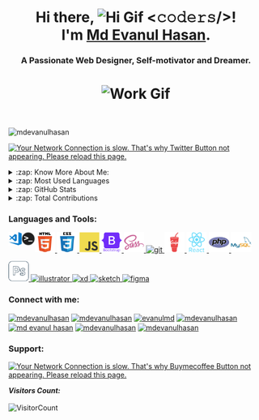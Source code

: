 <h1 align="center">Hi there, <img src="https://raw.githubusercontent.com/mdevanulhasan/mdevanulhasan/main/Hi.gif" alt="Hi Gif" width="30px" /> <𝚌𝚘𝚍𝚎𝚛𝚜/>!<br /> I'm <a href="https://mdevanulhasan.blogspot.com" title="Visit My Personal Blog." target="_blank">Md Evanul Hasan</a>.
</h1>
<h3 align="center">A Passionate Web Designer, Self-motivator and Dreamer.</h3>
<h1 align="center"><img src="https://raw.githubusercontent.com/mdevanulhasan/mdevanulhasan/main/work_work_work.gif" alt="Work Gif" /></h1><br />
<p align="left"> <img src="https://komarev.com/ghpvc/?username=mdevanulhasan&label=Profile%20views&color=0e75b6&style=flat-square" alt="mdevanulhasan" /> </p>

<p align="left"> <a href="https://twitter.com/evanulmd" target="blank"><img src="https://img.shields.io/twitter/follow/evanulmd?logo=twitter&style=for-the-badge" alt="Your Network Connection is slow. That's why Twitter Button not appearing. Please reload this page." /></a> </p>
<details>
<summary>:zap: Know More About Me:</summary><br />
 
- 🔭 I’m currently working on **many web templates.**

- 🌱 I’m currently learning **Bootstrap 5, jQuery plugins, and much more things.**

- 👯 I'm looking to collaborate myself to **go ahead.**

- 🤝 I’m looking for help with **a supportive company.**

- 👨‍💻 All of my projects are available at [https://github.com/mdevanulhasan](https://github.com/mdevanulhasan)

- 📝 I regularly write articles on [https://mdevanulhasan.blogspot.com](https://mdevanulhasan.blogspot.com)

- 💬 Ask me about **creative design concepts.**

- 📫 How to reach me **mdevanulhasan@gmail.com**

- 📄 Know about my experiences [https://mdevanulhasan2.blogspot.com](https://mdevanulhasan2.blogspot.com)

- ⚡ Fun fact **"Thirsty For Knowledge".**
</details>

<details>
<summary>:zap: Most Used Languages</summary><br />
 
<img align="center" alt="Md Evanul Hasan's GitHub Top Languages" src="https://github-readme-stats.vercel.app/api/top-langs/?username=mdevanulhasan&show_icons=true&theme=dark&locale=en" />
</details>

<details>
<summary>:zap: GitHub Stats</summary><br />
 
<img align="center" src="https://github-readme-stats.vercel.app/api?username=mdevanulhasan&show_icons=true&theme=dark&locale=en" alt="mdevanulhasan" />
</details>

<details>
<summary>:zap: Total Contributions</summary><br />
 
<img align="center" src="https://github-readme-streak-stats.herokuapp.com/?user=mdevanulhasan&theme=dark" alt="mdevanulhasan" />
</details>

<h3 align="left">Languages and Tools:</h3>
<p align="left">
<a title="This is my working tools." href="https://mdevanulhasan.blogspot.com" target="_blank"><img align="left" alt="Visual Studio Code" width="26px" src="https://raw.githubusercontent.com/github/explore/80688e429a7d4ef2fca1e82350fe8e3517d3494d/topics/visual-studio-code/visual-studio-code.png" style="max-width:100%;"></a>
<a title="This is my working tools." href="https://mdevanulhasan.blogspot.com" target="_blank"> <img src="https://raw.githubusercontent.com/devicons/devicon/master/icons/html5/html5-original-wordmark.svg" alt="html5" width="40" height="40"/> </a>
<a title="This is my working tools." href="https://mdevanulhasan.blogspot.com" target="_blank"> <img src="https://raw.githubusercontent.com/devicons/devicon/master/icons/css3/css3-original-wordmark.svg" alt="css3" width="40" height="40"/> </a>
<a title="This is my working tools." href="https://mdevanulhasan.blogspot.com" target="_blank"> <img src="https://raw.githubusercontent.com/devicons/devicon/master/icons/javascript/javascript-original.svg" alt="javascript" width="40" height="40"/> </a>
<a title="This is my working tools." href="https://mdevanulhasan.blogspot.com" target="_blank"> <img src="https://raw.githubusercontent.com/devicons/devicon/master/icons/bootstrap/bootstrap-plain-wordmark.svg" alt="bootstrap" width="40" height="40"/> </a>
<a title="This is my working tools." href="https://mdevanulhasan.blogspot.com" target="_blank"> <img src="https://raw.githubusercontent.com/devicons/devicon/master/icons/sass/sass-original.svg" alt="sass" width="40" height="40"/> </a>
<a title="This is my working tools." href="https://mdevanulhasan.blogspot.com" target="_blank"> <img src="https://www.vectorlogo.zone/logos/git-scm/git-scm-icon.svg" alt="git" width="40" height="40"/> </a>
<a title="This is my working tools." href="https://mdevanulhasan.blogspot.com" target="_blank"> <img src="https://raw.githubusercontent.com/devicons/devicon/master/icons/gulp/gulp-plain.svg" alt="gulp" width="40" height="40"/> </a>
<a title="This is my working tools." href="https://mdevanulhasan.blogspot.com" rel="nofollow"><img align="left" alt="Terminal" width="26px" src="https://raw.githubusercontent.com/github/explore/80688e429a7d4ef2fca1e82350fe8e3517d3494d/topics/terminal/terminal.png" style="max-width:100%;"></a>
<a title="This is my working tools." href="https://mdevanulhasan.blogspot.com" target="_blank"> <img src="https://raw.githubusercontent.com/devicons/devicon/master/icons/react/react-original-wordmark.svg" alt="react" width="40" height="40"/> </a>
<a title="This is my working tools." href="https://mdevanulhasan.blogspot.com" target="_blank"> <img src="https://raw.githubusercontent.com/devicons/devicon/master/icons/php/php-original.svg" alt="php" width="40" height="40"/> </a>
<a title="This is my working tools." href="https://www.mysql.com/" target="_blank"> <img src="https://raw.githubusercontent.com/devicons/devicon/master/icons/mysql/mysql-original-wordmark.svg" alt="mysql" width="40" height="40"/> </a>

<a title="This is my working tools." href="https://mdevanulhasan.blogspot.com" target="_blank"> <img src="https://raw.githubusercontent.com/devicons/devicon/master/icons/photoshop/photoshop-line.svg" alt="photoshop" width="40" height="40"/> </a>
<a title="This is my working tools." href="https://mdevanulhasan.blogspot.com" target="_blank"> <img src="https://www.vectorlogo.zone/logos/adobe_illustrator/adobe_illustrator-icon.svg" alt="illustrator" width="40" height="40"/> </a>
<a title="This is my working tools." href="https://mdevanulhasan.blogspot.com" target="_blank"> <img src="https://cdn.worldvectorlogo.com/logos/adobe-xd.svg" alt="xd" width="40" height="40"/> </a>
<a title="This is my working tools." href="https://mdevanulhasan.blogspot.com" target="_blank"> <img src="https://www.vectorlogo.zone/logos/sketchapp/sketchapp-icon.svg" alt="sketch" width="40" height="40"/> </a>
<a title="This is my working tools." href="https://mdevanulhasan.blogspot.com" target="_blank"> <img src="https://www.vectorlogo.zone/logos/figma/figma-icon.svg" alt="figma" width="40" height="40"/> </a>
</p>

<h3 align="left">Connect with me:</h3>

<p align="left">
<a title="Visit my social accounts." href="https://linkedin.com/in/mdevanulhasan" target="blank"><img align="center" src="https://cdn.jsdelivr.net/npm/simple-icons@3.0.1/icons/linkedin.svg" alt="mdevanulhasan" height="30" width="40" /></a>
<a title="Visit my social accounts." href="https://fb.com/mdevanulhasan" target="blank"><img align="center" src="https://cdn.jsdelivr.net/npm/simple-icons@3.0.1/icons/facebook.svg" alt="mdevanulhasan" height="30" width="40" /></a>
<a title="Visit my social accounts." href="https://twitter.com/evanulmd" target="blank"><img align="center" src="https://cdn.jsdelivr.net/npm/simple-icons@3.0.1/icons/twitter.svg" alt="evanulmd" height="30" width="40" /></a>
<a title="Visit my social accounts." href="https://instagram.com/mdevanulhasan" target="blank"><img align="center" src="https://cdn.jsdelivr.net/npm/simple-icons@3.0.1/icons/instagram.svg" alt="mdevanulhasan" height="30" width="40" /></a>
<a title="Visit my social accounts." href="https://www.youtube.com/channel/UCEqEuC0aBzSeERcOQ8cgfww" target="blank"><img align="center" src="https://cdn.jsdelivr.net/npm/simple-icons@3.0.1/icons/youtube.svg" alt="md evanul hasan" height="30" width="40" /></a>
<a title="Visit my social accounts." href="https://codepen.io/mdevanulhasan" target="blank"><img align="center" src="https://cdn.jsdelivr.net/npm/simple-icons@3.0.1/icons/codepen.svg" alt="mdevanulhasan" height="30" width="40" /></a>
<a title="Visit my social accounts." href="https://dev.to/mdevanulhasan" target="blank"><img align="center" src="https://cdn.jsdelivr.net/npm/simple-icons@3.0.1/icons/dev-dot-to.svg" alt="mdevanulhasan" height="30" width="40" /></a>
</p>

<h3 align="left">Support:</h3>
<p><a href="https://www.buymeacoffee.com/mdevanulhasan"> <img align="center" src="https://cdn.buymeacoffee.com/buttons/v2/default-yellow.png" height="50" width="210" alt="Your Network Connection is slow. That's why Buymecoffee Button not appearing. Please reload this page." /></a></p>

***Visitors Count:***
<br /><br />
![VisitorCount](https://profile-counter.glitch.me/{mdevanulhasan}/count.svg)

